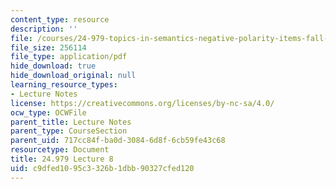 ```yaml
---
content_type: resource
description: ''
file: /courses/24-979-topics-in-semantics-negative-polarity-items-fall-2018/c9dfed1095c3326b1dbb90327cfed120_MIT24_979F18_lec8.pdf
file_size: 256114
file_type: application/pdf
hide_download: true
hide_download_original: null
learning_resource_types:
- Lecture Notes
license: https://creativecommons.org/licenses/by-nc-sa/4.0/
ocw_type: OCWFile
parent_title: Lecture Notes
parent_type: CourseSection
parent_uid: 717cc84f-ba0d-3084-6d8f-6cb59fe43c68
resourcetype: Document
title: 24.979 Lecture 8
uid: c9dfed10-95c3-326b-1dbb-90327cfed120
---
```

